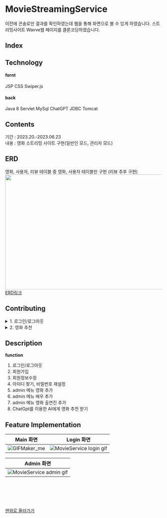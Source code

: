 # MovieStreamingService
이전에 콘솔로만 결과를 확인하였는데 웹을 통해 화면으로 볼 수 있게 하였습니다.
스트리밍사이트 Wavve웹 페이지를 클론코딩하였습니다.

## Index



## Technology
<h4>fornt</h4>
JSP CSS Swiper.js
<h4>back</h4>
Java 8 Servlet MySql ChatGPT JDBC Tomcat

## Contents
기간 : 2023.20.-2023.06.23 <br/>
내용 : 영화 스트리밍 사이트 구현(일반인 모드, 관리자 모드)



## ERD
영화, 사용자, 리뷰 테이블 중 영화, 사용자 테이블만 구현
(리뷰 추후 구현)
<img src="https://github.com/sesam-me/PlayData_BootCamp/assets/122416681/c76aa14a-d5c2-4ca2-8a25-a3abc5f7b410"  width="700" height="370"> <br/>
[ERD링크](https://www.erdcloud.com/d/Zjxy3xfjEpDhucjbk)


## Contributing
<details>
<summary>1. 로그인/로그아웃</summary>
<div markdown="1">
  
    1-1. id와 email 중 선택하여 로그인 가능
    1-2. 아이디 저장
          - 아이디 저장 체크 후에는 계속해서 체크박스 체크 상태 유지
          - 아이디 저장 체크 해체 후에는 계속해서 체크박스 해체 상태 유지
    1-3. 로그인 성공 후, head부분 로그인 버튼에서 로그아웃 버튼으로 변경
    1-4. 로그인 성공 후에만, MY페이지에서 회원정보 확인 및 수정 가능 / 실패 시, 로그인 화면으로 이동
    1-5. 관리자 외 접속 제한 : 관리자 계정 로그인 성공 시에만, 관리자 페이지 버튼 생성
    1-6. 로그아웃

</div>
</details>

<details>
<summary>2. 영화 추천</summary>
<div markdown="1"> 
  
- 장르별 영화 추천
</div>
</details>


## Description
**function**

<ol>
  <li>로그인/로그아웃</li>
  <li>회원가입</li>
  <li>회원정보수정</li>
  <li>아이디 찾기, 비밀번호 재설정</li>
  <li>admin 메뉴 영화 추가</li>
  <li>admin 메뉴 배우 추가</li>
  <li>admin 메뉴 영화 출연진 추가</li>
  <li>ChatGpt를 이용한 AI에게 영화 추천 받기</li>
</ol>


## Feature Implementation

| Main 화면      | Login 화면        |
| ------------ | ------------- |
| ![GIFMaker_me](https://github.com/sesam-me/HTML_lesson/assets/122416681/b5aa6afa-9ce7-4685-972b-830ab5d4ab05)| ![MovieService login gif](https://github.com/sesam-me/HTML_lesson/assets/122416681/911bd4e9-a6ee-40df-b5f6-68698942d45a)  |

| Admin 화면     |
| ------------ |
| ![MovieService admin gif](https://github.com/sesam-me/HTML_lesson/assets/122416681/5e45adcb-3a72-4a85-b79b-1ec6355ff5ee)|






<br>
<br>
<br>
<br>

[맨위로 올라가기](#)
